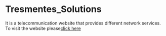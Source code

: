 # Tresmentes_Solutions

It is a telecommunication website that provides different network services. To visit the website please[click here](http://www.tresmentes-solutions.com) 
